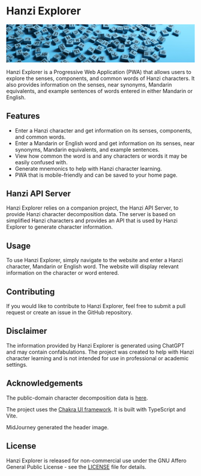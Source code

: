 # Hanzi Explorer

![header](public/header-background.png)

Hanzi Explorer is a Progressive Web Application (PWA) that allows users to
explore the senses, components, and common words of Hanzi characters. It also
provides information on the senses, near synonyms, Mandarin equivalents, and
example sentences of words entered in either Mandarin or English.

## Features

- Enter a Hanzi character and get information on its senses, components, and
  common words.
- Enter a Mandarin or English word and get information on its senses, near
  synonyms, Mandarin equivalents, and example sentences.
- View how common the word is and any characters or words it may be easily
  confused with.
- Generate mnemonics to help with Hanzi character learning.
- PWA that is mobile-friendly and can be saved to your home page.

## Hanzi API Server

Hanzi Explorer relies on a companion project, the Hanzi API Server, to provide
Hanzi character decomposition data. The server is based on simplified Hanzi
characters and provides an API that is used by Hanzi Explorer to generate
character information.

## Usage

To use Hanzi Explorer, simply navigate to the website and enter a Hanzi
character, Mandarin or English word. The website will display relevant
information on the character or word entered.

## Contributing

If you would like to contribute to Hanzi Explorer, feel free to submit a pull
request or create an issue in the GitHub repository.

## Disclaimer

The information provided by Hanzi Explorer is generated using ChatGPT and may
contain confabulations. The project was created to help with Hanzi character
learning and is not intended for use in professional or academic settings.

## Acknowledgements

The public-domain character decomposition data is
[here](https://commons.wikimedia.org/wiki/Commons:Chinese_characters_decomposition).

The project uses the [Chakra UI framework](https://chakra-ui.com). It is built with TypeScript and Vite.

MidJourney generated the header image.

## License

Hanzi Explorer is released for non-commercial use under the GNU Affero General
Public License - see the [LICENSE](LICENSE) file for details.
